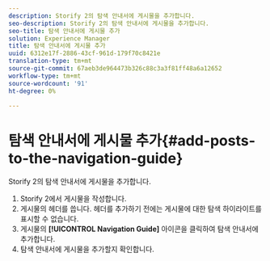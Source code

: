 ```yaml
---
description: Storify 2의 탐색 안내서에 게시물을 추가합니다.
seo-description: Storify 2의 탐색 안내서에 게시물을 추가합니다.
seo-title: 탐색 안내서에 게시물 추가
solution: Experience Manager
title: 탐색 안내서에 게시물 추가
uuid: 6312e17f-2886-43cf-961d-179f70c8421e
translation-type: tm+mt
source-git-commit: 67aeb3de964473b326c88c3a3f81ff48a6a12652
workflow-type: tm+mt
source-wordcount: '91'
ht-degree: 0%

---
```



# 탐색 안내서에 게시물 추가{#add-posts-to-the-navigation-guide}

Storify 2의 탐색 안내서에 게시물을 추가합니다.

1. Storify 2에서 게시물을 작성합니다.
1. 게시물의 헤더를 씁니다. 헤더를 추가하기 전에는 게시물에 대한 탐색 하이라이트를 표시할 수 없습니다.
1. 게시물의 **[!UICONTROL Navigation Guide]** 아이콘을 클릭하여 탐색 안내서에 추가합니다.
1. 탐색 안내서에 게시물을 추가할지 확인합니다.
